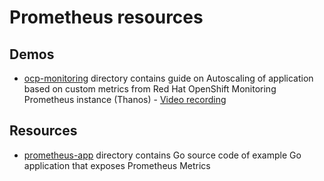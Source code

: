 # Prometheus resources

## Demos
- [ocp-monitoring](ocp-monitoring) directory contains guide on Autoscaling of application based on custom metrics from Red Hat OpenShift Monitoring Prometheus instance (Thanos) - [Video recording](https://youtu.be/3T3VWCeyRgI)

## Resources
- [prometheus-app](prometheus-app) directory contains Go source code of example Go application that exposes Prometheus Metrics